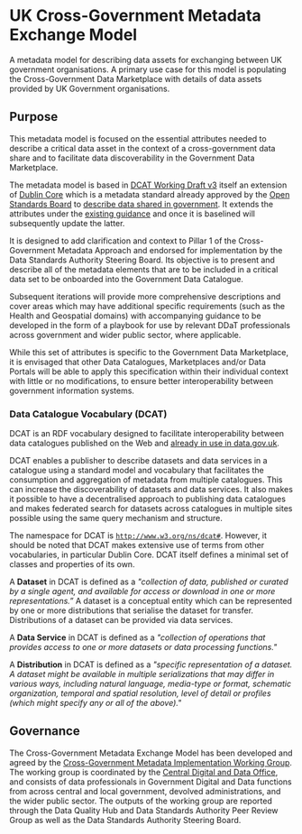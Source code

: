 # UK Cross-Government Metadata Exchange Model

A metadata model for describing data assets for exchanging between UK government organisations. A primary use case for this model is populating the Cross-Government Data Marketplace with details of data assets provided by UK Government organisations.

## Purpose

This metadata model is focused on the essential attributes needed to describe a critical data asset in the context of a cross-government data share and to facilitate data discoverability in the Government Data Marketplace.

The metadata model is based in [DCAT Working Draft v3](https://www.w3.org/TR/vocab-dcat-3/) itself an extension of [Dublin Core](https://www.dublincore.org/specifications/dublin-core/dcmi-terms/) which is a metadata standard already approved by the [Open Standards Board](https://www.gov.uk/government/groups/open-standards-board) to [describe data shared in government](https://www.gov.uk/government/publications/recommended-open-standards-for-government/using-metadata-to-describe-data-shared-within-government). It extends the attributes under the [existing guidance](https://www.gov.uk/guidance/record-information-about-data-sets-you-share-with-others) and once it is baselined will subsequently update the latter.

It is designed to add clarification and context to Pillar 1 of the Cross-Government Metadata Approach and endorsed for implementation by the Data Standards Authority Steering Board. Its objective is to present and describe all of the metadata elements that are to be included in a critical data set to be onboarded into the Government Data Catalogue.

Subsequent iterations will provide more comprehensive descriptions and cover areas which may have additional specific requirements (such as the Health and Geospatial domains) with accompanying guidance to be developed in the form of a playbook for use by relevant DDaT professionals across government and wider public sector, where applicable.

While this set of attributes is specific to the Government Data Marketplace, it is envisaged that other Data Catalogues, Marketplaces and/or Data Portals will be able to apply this specification within their individual context with little or no modifications, to ensure better interoperability between government information systems.

### Data Catalogue Vocabulary (DCAT)

DCAT is an RDF vocabulary designed to facilitate interoperability between data catalogues published on the Web and [already in use in data.gov.uk](https://guidance.data.gov.uk/publish_and_manage_data/harvest_or_add_data/harvest_data/dcat/#accepted-dcat-and-data-json-fields). 

DCAT enables a publisher to describe datasets and data services in a catalogue using a standard model and vocabulary that facilitates the consumption and aggregation of metadata from multiple catalogues. This can increase the discoverability of datasets and data services. It also makes it possible to have a decentralised approach to publishing data catalogues and makes federated search for datasets across catalogues in multiple sites possible using the same query mechanism and structure.

The namespace for DCAT is [`http://www.w3.org/ns/dcat#`](http://www.w3.org/ns/dcat#). However, it should be noted that DCAT makes extensive use of terms from other vocabularies, in particular Dublin Core. DCAT itself defines a minimal set of classes and properties of its own.

A __Dataset__ in DCAT is defined as a _"collection of data, published or curated by a single agent, and available for access or download in one or more representations.”_ A dataset is a conceptual entity which can be represented by one or more distributions that serialise the dataset for transfer. Distributions of a dataset can be provided via data services.

A __Data Service__ in DCAT is defined as a _"collection of operations that provides access to one or more datasets or data processing functions."_

A __Distribution__ in DCAT is defined as a _"specific representation of a dataset. A dataset might be available in multiple serializations that may differ in various ways, including natural language, media-type or format, schematic organization, temporal and spatial resolution, level of detail or profiles (which might specify any or all of the above)."_

## Governance

The Cross-Government Metadata Exchange Model has been developed and agreed by the [Cross-Government Metadata Implementation Working Group](miwg.md). The working group is coordinated by the [Central Digital and Data Office](https://www.gov.uk/government/organisations/central-digital-and-data-office), and consists of data professionals in Government Digital and Data functions from across central and local government, devolved administrations, and the wider public sector. The outputs of the working group are reported through the Data Quality Hub and Data Standards Authority Peer Review Group as well as the Data Standards Authority Steering Board.

